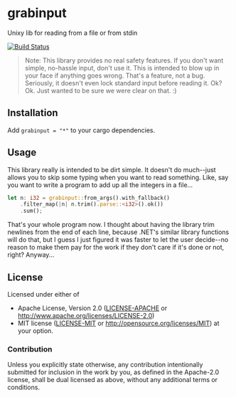 # grabinput
Unixy lib for reading from a file or from stdin

[![Build Status](https://travis-ci.org/archer884/grabinput.svg?branch=master)](https://travis-ci.org/archer884/grabinput)

> Note: This library provides no real safety features. If you don't want simple, no-hassle input, don't use it. This is intended to blow up in your face if anything goes wrong. That's a feature, not a bug. Seriously, it doesn't even lock standard input before reading it. Ok? Ok. Just wanted to be sure we were clear on that. :)

## Installation
Add `grabinput = "*"` to your cargo dependencies.

## Usage
This library really is intended to be dirt simple. It doesn't do much--just allows you to skip some typing when you want to read something. Like, say you want to write a program to add up all the integers in a file...

```rust
let n: i32 = grabinput::from_args().with_fallback()
    .filter_map(|n| n.trim().parse::<i32>().ok())
    .sum();
```

That's your whole program now. I thought about having the library trim newlines from the end of each line, because .NET's similar library functions will do that, but I guess I just figured it was faster to let the user decide--no reason to make them pay for the work if they don't care if it's done or not, right? Anyway...

## License
Licensed under either of
 * Apache License, Version 2.0 ([LICENSE-APACHE](LICENSE-APACHE) or http://www.apache.org/licenses/LICENSE-2.0)
 * MIT license ([LICENSE-MIT](LICENSE-MIT) or http://opensource.org/licenses/MIT)
at your option.

### Contribution
Unless you explicitly state otherwise, any contribution intentionally submitted
for inclusion in the work by you, as defined in the Apache-2.0 license, shall be dual licensed as above, without any
additional terms or conditions.
